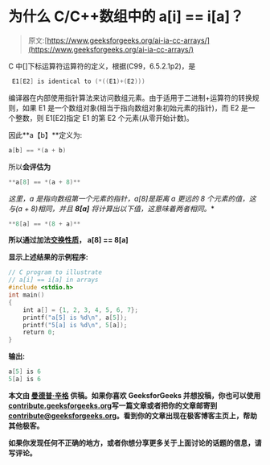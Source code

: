 # 为什么 C/C++数组中的 a[i] == i[a]？

> 原文:[https://www.geeksforgeeks.org/ai-ia-cc-arrays/](https://www.geeksforgeeks.org/ai-ia-cc-arrays/)

C 中[]下标运算符运算符的定义，根据(C99，6.5.2.1p2)，是

```cpp
 E1[E2] is identical to (*((E1)+(E2)))
```

编译器在内部使用指针算法来访问数组元素。由于适用于二进制+运算符的转换规则，如果 E1 是一个数组对象(相当于指向数组对象初始元素的指针)，而 E2 是一个整数，则 E1[E2]指定 E1 的第 E2 个元素(从零开始计数)。

因此**a【b】**定义为:

```cpp
a[b] == *(a + b)

```

所以**会评估为**

```cpp
**a[8] == *(a + 8)** 
```

**这里，a 是指向数组第一个元素的指针，a[8]是距离 a 更远的 8 个元素的值，这与*(a + 8)相同，并且 **8[a]** 将计算出以下值，这意味着两者相同。**

```cpp
**8[a] == *(8 + a)** 
```

**所以通过加法[交换性质](https://en.wikipedia.org/wiki/Commutative_property)， **a[8] == 8[a]****

**显示上述结果的示例程序:**

```cpp
// C program to illustrate
// a[i] == i[a] in arrays 
#include <stdio.h>
int main()
{
    int a[] = {1, 2, 3, 4, 5, 6, 7};
    printf("a[5] is %d\n", a[5]);
    printf("5[a] is %d\n", 5[a]);
    return 0;
}
```

**输出:**

```cpp
a[5] is 6
5[a] is 6 
```

**本文由 [**曼德普·辛格**](https://github.com/msdeep14) 供稿。如果你喜欢 GeeksforGeeks 并想投稿，你也可以使用[contribute.geeksforgeeks.org](http://www.contribute.geeksforgeeks.org)写一篇文章或者把你的文章邮寄到 contribute@geeksforgeeks.org。看到你的文章出现在极客博客主页上，帮助其他极客。**

**如果你发现任何不正确的地方，或者你想分享更多关于上面讨论的话题的信息，请写评论。**